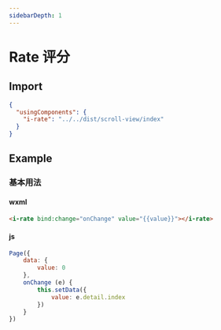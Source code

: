```yaml
---
sidebarDepth: 1
---
```

# Rate 评分

## Import

```json
{
  "usingComponents": {
    "i-rate": "../../dist/scroll-view/index"
  }
}
```

## Example

### 基本用法
#### wxml
```html
<i-rate bind:change="onChange" value="{{value}}"></i-rate>
```

#### js
```js
Page({
    data: {
        value: 0
    },
    onChange (e) {
        this.setData({
            value: e.detail.index
        })
    }
})
```
